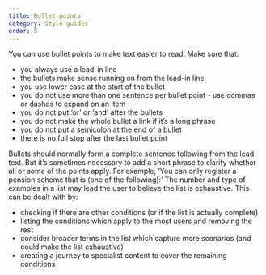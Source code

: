 ```yaml
---
title: Bullet points 
category: Style guides
order: 5
---
```



You can use bullet points to make text easier to read. Make sure that:
*	you always use a lead-in line
*	the bullets make sense running on from the lead-in line
*	you use lower case at the start of the bullet
*	you do not use more than one sentence per bullet point - use commas or dashes to expand on an item
*	you do not put ‘or’ or ‘and’ after the bullets
*	you do not make the whole bullet a link if it’s a long phrase
*	you do not put a semicolon at the end of a bullet
*	there is no full stop after the last bullet point

Bullets should normally form a complete sentence following from the lead text. But it’s sometimes necessary to add a short phrase to clarify whether all or some of the points apply. For example, ‘You can only register a pension scheme that is (one of the following):’
The number and type of examples in a list may lead the user to believe the list is exhaustive. This can be dealt with by:
*	checking if there are other conditions (or if the list is actually complete)
*	listing the conditions which apply to the most users and removing the rest
*	consider broader terms in the list which capture more scenarios (and could make the list exhaustive)
*	creating a journey to specialist content to cover the remaining conditions
